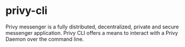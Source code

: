 # privy-cli
Privy messenger is a fully distributed, decentralized, private and secure messenger application. Privy CLI offers a means to interact with a Privy Daemon over the command line.
